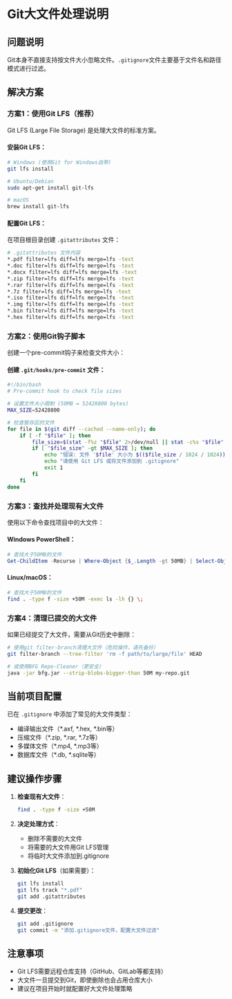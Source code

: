 # Git大文件处理说明

## 问题说明
Git本身不直接支持按文件大小忽略文件。`.gitignore`文件主要基于文件名和路径模式进行过滤。

## 解决方案

### 方案1：使用Git LFS（推荐）
Git LFS (Large File Storage) 是处理大文件的标准方案。

#### 安装Git LFS：
```bash
# Windows (使用Git for Windows自带)
git lfs install

# Ubuntu/Debian
sudo apt-get install git-lfs

# macOS
brew install git-lfs
```

#### 配置Git LFS：
在项目根目录创建 `.gitattributes` 文件：

```bash
# .gitattributes 文件内容
*.pdf filter=lfs diff=lfs merge=lfs -text
*.doc filter=lfs diff=lfs merge=lfs -text
*.docx filter=lfs diff=lfs merge=lfs -text
*.zip filter=lfs diff=lfs merge=lfs -text
*.rar filter=lfs diff=lfs merge=lfs -text
*.7z filter=lfs diff=lfs merge=lfs -text
*.iso filter=lfs diff=lfs merge=lfs -text
*.img filter=lfs diff=lfs merge=lfs -text
*.bin filter=lfs diff=lfs merge=lfs -text
*.hex filter=lfs diff=lfs merge=lfs -text
```

### 方案2：使用Git钩子脚本
创建一个pre-commit钩子来检查文件大小：

#### 创建 `.git/hooks/pre-commit` 文件：
```bash
#!/bin/bash
# Pre-commit hook to check file sizes

# 设置文件大小限制 (50MB = 52428800 bytes)
MAX_SIZE=52428800

# 检查暂存区的文件
for file in $(git diff --cached --name-only); do
    if [ -f "$file" ]; then
        file_size=$(stat -f%z "$file" 2>/dev/null || stat -c%s "$file" 2>/dev/null)
        if [ "$file_size" -gt $MAX_SIZE ]; then
            echo "错误: 文件 '$file' 大小为 $(($file_size / 1024 / 1024))MB，超过了50MB的限制"
            echo "请使用 Git LFS 或将文件添加到 .gitignore"
            exit 1
        fi
    fi
done
```

### 方案3：查找并处理现有大文件
使用以下命令查找项目中的大文件：

#### Windows PowerShell：
```powershell
# 查找大于50MB的文件
Get-ChildItem -Recurse | Where-Object {$_.Length -gt 50MB} | Select-Object Name, Length, FullName
```

#### Linux/macOS：
```bash
# 查找大于50MB的文件
find . -type f -size +50M -exec ls -lh {} \;
```

### 方案4：清理已提交的大文件
如果已经提交了大文件，需要从Git历史中删除：

```bash
# 使用git filter-branch清理大文件（危险操作，请先备份）
git filter-branch --tree-filter 'rm -f path/to/large/file' HEAD

# 或使用BFG Repo-Cleaner（更安全）
java -jar bfg.jar --strip-blobs-bigger-than 50M my-repo.git
```

## 当前项目配置

已在 `.gitignore` 中添加了常见的大文件类型：
- 编译输出文件（*.axf, *.hex, *.bin等）
- 压缩文件（*.zip, *.rar, *.7z等）
- 多媒体文件（*.mp4, *.mp3等）
- 数据库文件（*.db, *.sqlite等）

## 建议操作步骤

1. **检查现有大文件**：
   ```bash
   find . -type f -size +50M
   ```

2. **决定处理方式**：
   - 删除不需要的大文件
   - 将需要的大文件用Git LFS管理
   - 将临时大文件添加到.gitignore

3. **初始化Git LFS**（如果需要）：
   ```bash
   git lfs install
   git lfs track "*.pdf"
   git add .gitattributes
   ```

4. **提交更改**：
   ```bash
   git add .gitignore
   git commit -m "添加.gitignore文件，配置大文件过滤"
   ```

## 注意事项
- Git LFS需要远程仓库支持（GitHub、GitLab等都支持）
- 大文件一旦提交到Git，即使删除也会占用仓库大小
- 建议在项目开始时就配置好大文件处理策略
